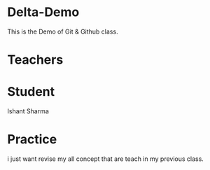 # Delta-Demo
This is the Demo of Git & Github class.

# Teachers


# Student
Ishant Sharma

# Practice
i just want revise my all concept that are teach in my previous class.
